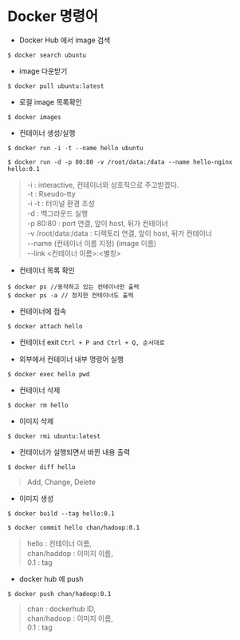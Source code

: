 # Docker 명령어
* Docker Hub 에서 image 검색
```shell
$ docker search ubuntu
```

* image 다운받기
```shell
$ docker pull ubuntu:latest
```

* 로컬 image 목록확인
```shell
$ docker images
```

* 컨테이너 생성/실행
```shell
$ docker run -i -t --name hello ubuntu
```
```shell
$ docker run -d -p 80:80 -v /root/data:/data --name hello-nginx hello:0.1
```
> -i : interactive, 컨테이너와 상호적으로 주고받겠다.<br/>
-t : Rseudo-tty<br/>
-i -t : 터미널 환경 조성<br/>
-d : 백그라운드 실행<br/>
-p 80:80 : port 연결, 앞이 host, 뒤가 컨테이너<br/>
-v /root/data:/data : 디렉토리 연결, 앞이 host, 뒤가 컨테이너<br/>
--name (컨테이너 이름 지정) (image 이름)<br/>
--link <컨테이너 이름>:<별칭>

* 컨테이너 목록 확인
```shell
$ docker ps //동작하고 있는 컨테이너만 출력
$ docker ps -a // 정지한 컨테이너도 출력
```

* 컨테이너에 접속
```shell
$ docker attach hello
```

* 컨테이너 exit
`Ctrl + P and Ctrl + Q, 순서대로`

* 외부에서 컨테이너 내부 명령어 실행
```shell
$ docker exec hello pwd
```

* 컨테이너 삭제
```shell
$ docker rm hello
```

* 이미지 삭제
```shell
$ docker rmi ubuntu:latest
```

* 컨테이너가 실행되면서 바뀐 내용 출력
```shell
$ docker diff hello
```
> Add, Change, Delete

* 이미지 생성
```shell
$ docker build --tag hello:0.1
```
```shell
$ docker commit hello chan/hadoop:0.1
```
> hello : 컨테이너 이름,<br/> chan/haddop : 이미지 이름,<br/> 0.1 : tag

* docker hub 에 push
```shell
$ docker push chan/hadoop:0.1
```
> chan : dockerhub ID,<br/> chan/hadoop : 이미지 이름,<br/> 0.1 : tag
